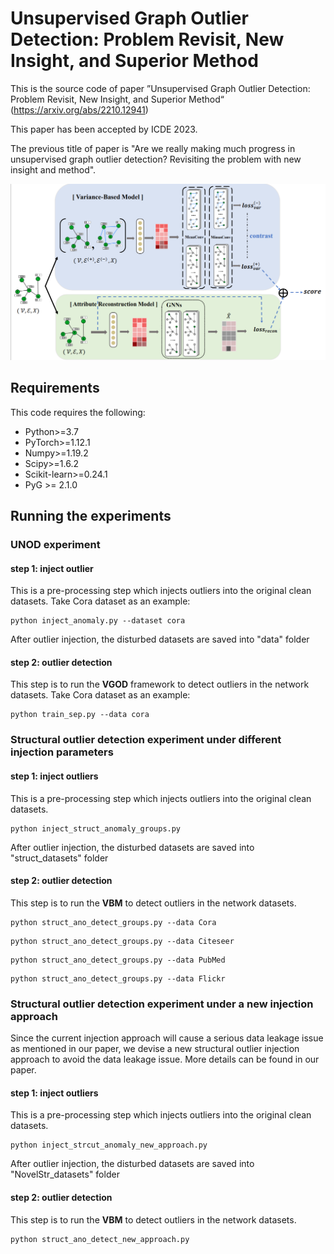 # Unsupervised Graph Outlier Detection: Problem Revisit, New Insight, and Superior Method

This is the source code of  paper ”Unsupervised Graph Outlier Detection: Problem Revisit, New Insight, and Superior Method“ (https://arxiv.org/abs/2210.12941)

This paper has been accepted by ICDE 2023.

The previous title of paper is "Are we really making much progress in unsupervised graph outlier detection? Revisiting the problem with new insight and method".

![VGOD-framework](./fig/VGOD-framework.png)



## Requirements

This code requires the following:

- Python>=3.7
- PyTorch>=1.12.1
- Numpy>=1.19.2
- Scipy>=1.6.2
- Scikit-learn>=0.24.1
-  PyG  >= 2.1.0

## Running the experiments

### UNOD experiment

#### step 1: inject outlier

 This is a pre-processing step which injects outliers into the original clean datasets. Take Cora dataset as an example: 

```
python inject_anomaly.py --dataset cora
```

 After outlier injection, the disturbed datasets are saved into "data" folder 

#### step 2: outlier detection

 This step is to run the **VGOD** framework to detect outliers in the network datasets. Take Cora dataset as an example: 

```
python train_sep.py --data cora
```



### Structural outlier detection experiment under different injection parameters

#### step 1: inject outliers

 This is a pre-processing step which injects outliers into the original clean datasets. 

```
python inject_struct_anomaly_groups.py
```

 After outlier injection, the disturbed datasets are saved into "struct_datasets" folder 

#### step 2: outlier detection

 This step is to run the **VBM** to detect outliers in the network datasets. 

```
python struct_ano_detect_groups.py --data Cora
```

```
python struct_ano_detect_groups.py --data Citeseer
```

```
python struct_ano_detect_groups.py --data PubMed
```

```
python struct_ano_detect_groups.py --data Flickr
```

### Structural outlier detection experiment under a new injection approach

Since the current injection approach will cause a serious data leakage issue as mentioned in our paper, we devise a new structural outlier injection approach to avoid the data leakage issue. More details can be found in our paper.

#### step 1: inject outliers

This is a pre-processing step which injects outliers into the original clean datasets.

```
python inject_strcut_anomaly_new_approach.py
```

After outlier injection, the disturbed datasets are saved into "NovelStr_datasets" folder

#### step 2: outlier detection

This step is to run the **VBM** to detect outliers in the network datasets.

```
python struct_ano_detect_new_approach.py
```
